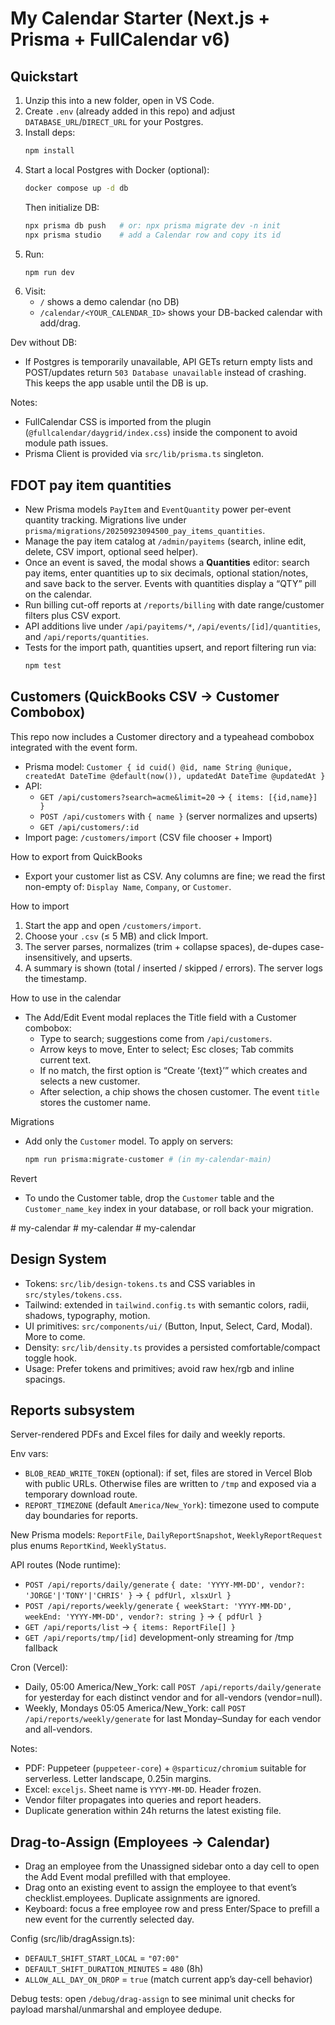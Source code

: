 # My Calendar Starter (Next.js + Prisma + FullCalendar v6)

## Quickstart
1. Unzip this into a new folder, open in VS Code.
2. Create `.env` (already added in this repo) and adjust `DATABASE_URL`/`DIRECT_URL` for your Postgres.
3. Install deps:
   ```bash
   npm install
   ```
4. Start a local Postgres with Docker (optional):
   ```bash
   docker compose up -d db
   ```
   Then initialize DB:
   ```bash
   npx prisma db push   # or: npx prisma migrate dev -n init
   npx prisma studio    # add a Calendar row and copy its id
   ```
5. Run:
   ```bash
   npm run dev
   ```
6. Visit:
   - `/` shows a demo calendar (no DB)
   - `/calendar/<YOUR_CALENDAR_ID>` shows your DB-backed calendar with add/drag.

Dev without DB:
- If Postgres is temporarily unavailable, API GETs return empty lists and POST/updates return `503 Database unavailable` instead of crashing. This keeps the app usable until the DB is up.

Notes:
- FullCalendar CSS is imported from the plugin (`@fullcalendar/daygrid/index.css`) inside the component to avoid module path issues.
- Prisma Client is provided via `src/lib/prisma.ts` singleton.

## FDOT pay item quantities

- New Prisma models `PayItem` and `EventQuantity` power per-event quantity tracking. Migrations live under `prisma/migrations/20250923094500_pay_items_quantities`.
- Manage the pay item catalog at `/admin/payitems` (search, inline edit, delete, CSV import, optional seed helper).
- Once an event is saved, the modal shows a **Quantities** editor: search pay items, enter quantities up to six decimals, optional station/notes, and save back to the server. Events with quantities display a “QTY” pill on the calendar.
- Run billing cut-off reports at `/reports/billing` with date range/customer filters plus CSV export.
- API additions live under `/api/payitems/*`, `/api/events/[id]/quantities`, and `/api/reports/quantities`.
- Tests for the import path, quantities upsert, and report filtering run via:
  ```bash
  npm test
  ```

## Customers (QuickBooks CSV → Customer Combobox)

This repo now includes a Customer directory and a typeahead combobox integrated with the event form.

- Prisma model: `Customer { id cuid() @id, name String @unique, createdAt DateTime @default(now()), updatedAt DateTime @updatedAt }`
- API:
  - `GET /api/customers?search=acme&limit=20` → `{ items: [{id,name}] }`
  - `POST /api/customers` with `{ name }` (server normalizes and upserts)
  - `GET /api/customers/:id`
- Import page: `/customers/import` (CSV file chooser + Import)

How to export from QuickBooks
- Export your customer list as CSV. Any columns are fine; we read the first non-empty of: `Display Name`, `Company`, or `Customer`.

How to import
1. Start the app and open `/customers/import`.
2. Choose your `.csv` (≤ 5 MB) and click Import.
3. The server parses, normalizes (trim + collapse spaces), de-dupes case-insensitively, and upserts.
4. A summary is shown (total / inserted / skipped / errors). The server logs the timestamp.

How to use in the calendar
- The Add/Edit Event modal replaces the Title field with a Customer combobox:
  - Type to search; suggestions come from `/api/customers`.
  - Arrow keys to move, Enter to select; Esc closes; Tab commits current text.
  - If no match, the first option is “Create ‘{text}’” which creates and selects a new customer.
  - After selection, a chip shows the chosen customer. The event `title` stores the customer name.

Migrations
- Add only the `Customer` model. To apply on servers:
  ```bash
  npm run prisma:migrate-customer # (in my-calendar-main)
  ```

Revert
- To undo the Customer table, drop the `Customer` table and the `Customer_name_key` index in your database, or roll back your migration.

#   m y - c a l e n d a r 
 
 #   m y - c a l e n d a r 
 
 #   m y - c a l e n d a r 
 
 

## Design System

- Tokens: `src/lib/design-tokens.ts` and CSS variables in `src/styles/tokens.css`.
- Tailwind: extended in `tailwind.config.ts` with semantic colors, radii, shadows, typography, motion.
- UI primitives: `src/components/ui/` (Button, Input, Select, Card, Modal). More to come.
- Density: `src/lib/density.ts` provides a persisted comfortable/compact toggle hook.
- Usage: Prefer tokens and primitives; avoid raw hex/rgb and inline spacings.

## Reports subsystem

Server-rendered PDFs and Excel files for daily and weekly reports.

Env vars:

- `BLOB_READ_WRITE_TOKEN` (optional): if set, files are stored in Vercel Blob with public URLs. Otherwise files are written to `/tmp` and exposed via a temporary download route.
- `REPORT_TIMEZONE` (default `America/New_York`): timezone used to compute day boundaries for reports.

New Prisma models: `ReportFile`, `DailyReportSnapshot`, `WeeklyReportRequest` plus enums `ReportKind`, `WeeklyStatus`.

API routes (Node runtime):

- `POST /api/reports/daily/generate` `{ date: 'YYYY-MM-DD', vendor?: 'JORGE'|'TONY'|'CHRIS' }` → `{ pdfUrl, xlsxUrl }`
- `POST /api/reports/weekly/generate` `{ weekStart: 'YYYY-MM-DD', weekEnd: 'YYYY-MM-DD', vendor?: string }` → `{ pdfUrl }`
- `GET /api/reports/list` → `{ items: ReportFile[] }`
- `GET /api/reports/tmp/[id]` development-only streaming for /tmp fallback

Cron (Vercel):

- Daily, 05:00 America/New_York: call `POST /api/reports/daily/generate` for yesterday for each distinct vendor and for all-vendors (vendor=null).
- Weekly, Mondays 05:05 America/New_York: call `POST /api/reports/weekly/generate` for last Monday–Sunday for each vendor and all-vendors.

Notes:

- PDF: Puppeteer (`puppeteer-core`) + `@sparticuz/chromium` suitable for serverless. Letter landscape, 0.25in margins.
- Excel: `exceljs`. Sheet name is `YYYY-MM-DD`. Header frozen.
- Vendor filter propagates into queries and report headers.
- Duplicate generation within 24h returns the latest existing file.

## Drag-to-Assign (Employees → Calendar)

- Drag an employee from the Unassigned sidebar onto a day cell to open the Add Event modal prefilled with that employee.
- Drag onto an existing event to assign the employee to that event’s checklist.employees. Duplicate assignments are ignored.
- Keyboard: focus a free employee row and press Enter/Space to prefill a new event for the currently selected day.

Config (src/lib/dragAssign.ts):
- `DEFAULT_SHIFT_START_LOCAL` = `"07:00"`
- `DEFAULT_SHIFT_DURATION_MINUTES` = `480` (8h)
- `ALLOW_ALL_DAY_ON_DROP` = `true` (match current app’s day-cell behavior)

Debug tests: open `/debug/drag-assign` to see minimal unit checks for payload marshal/unmarshal and employee dedupe.

